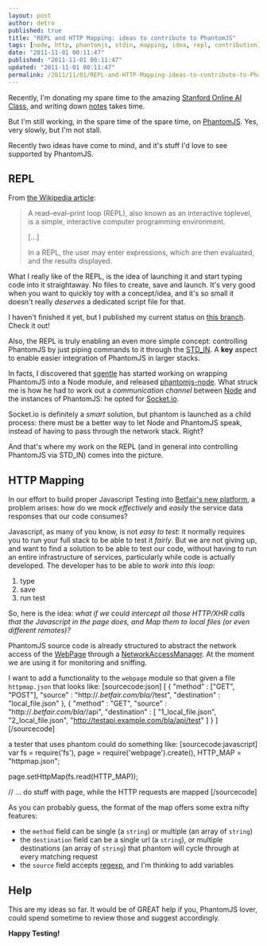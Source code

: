 ```yaml
---
layout: post
author: detro
published: true
title: "REPL and HTTP Mapping: ideas to contribute to PhantomJS"
tags: [node, http, phantomjs, stdin, mapping, idea, repl, contribution]
date: "2011-11-01 00:11:47"
published: "2011-11-01 00:11:47"
updated: "2011-11-01 00:11:47"
permalink: /2011/11/01/REPL-and-HTTP-Mapping-ideas-to-contribute-to-PhantomJS
---
```


Recently, I'm donating my spare time to the amazing [Stanford Online AI Class](http://www.ai-class.com), and writing down [notes](http://blog.ivandemarino.me/tag/notes) takes time.

But I'm still working, in the spare time of the spare time, on [PhantomJS](http://www.phantomjs.org/). Yes, very slowly, but I'm not stall.

Recently two ideas have come to mind, and it's stuff I'd love to see supported by PhantomJS.

## REPL

From [the Wikipedia article](http://en.wikipedia.org/wiki/Read%E2%80%93eval%E2%80%93print_loop):
<blockquote>
A read–eval–print loop (REPL), also known as an interactive toplevel, is a simple, interactive computer programming environment.

[...]

In a REPL, the user may enter expressions, which are then evaluated, and the results displayed.
</blockquote>

What I really like of the REPL, is the idea of launching it and start typing code into it straightaway. No files to create, save and launch. It's very good when you want to quickly toy with a concept/idea, and it's so small it doesn't really _deserves_ a dedicated script file for that.

I haven't finished it yet, but I published my current status on [this branch](https://github.com/detro/phantomjs/tree/dev-repl2). Check it out!

Also, the REPL is truly enabling an even more simple concept: controlling PhantomJS by just piping commands to it through the [STD_IN](http://en.wikipedia.org/wiki/Standard_streams). A **key** aspect to enable easier integration of PhantomJS in larger stacks.

In facts, I discovered that [sgentle](https://github.com/sgentle) has started working on wrapping PhantomJS into a Node module, and released [phantomjs-node](https://github.com/sgentle/phantomjs-node). What struck me is how he had to work out a _communication channel_ between [Node](http://nodejs.org/) and the instances of PhantomJS: he opted for [Socket.io](http://socket.io/).

Socket.io is definitely a _smart_ solution, but phantom is launched as a child process: there must be a better way to let Node and PhantomJS speak, instead of having to pass through the network stack. Right?

And that's where my work on the REPL (and in general into controlling PhantomJS via STD_IN) comes into the picture.

## HTTP Mapping

In our effort to build proper Javascript Testing into [Betfair's new platform](http://beta.betfair.com), a problem arises: how do we mock _effectively_ and _easily_ the service data responses that our code consumes?

Javascript, as many of you know, is not _easy to test_: it normally requires you to run your full stack to be able to test it _fairly_. But we are not giving up, and want to find a solution to be able to test our code, without having to run an entire infrastructure of services, particularly while code is actually developed. The developer has to be able to _work into this loop_:

1. type
2. save
3. run test

So, here is the idea: _what if we could intercept all those HTTP/XHR calls that the Javascript in the page does, and Map them to local files (or even different remotes)?_

PhantomJS source code is already structured to abstract the network access of the [WebPage](http://doc.qt.nokia.com/4.7/qwebpage.html) through a [NetworkAccessManager](http://doc.qt.nokia.com/4.7/qnetworkaccessmanager.html). At the moment we are using it for monitoring and sniffing.

I want to add a functionality to the `webpage` module so that given a file `httpmap.json` that looks like:
[sourcecode:json]
[
     {
          "method" : ["GET", "POST"],
          "source" : "http://*.betfair.com/bla/*/test",
          "destination" : "local_file.json"
     },
     {
          "method" : "GET",
          "source" : "http://*.betfair.com/bla/*/api",
          "destination" : [
               "1_local_file.json",
               "2_local_file.json",
               "http://testapi.example.com/bla/api/test"
          ]
     }
]
[/sourcecode]

a tester that uses phantom could do something like:
[sourcecode:javascript]
var fs = require('fs'),
    page = require('webpage').create(),
    HTTP_MAP = "httpmap.json";

page.setHttpMap(fs.read(HTTP_MAP));

// ... do stuff with page, while the HTTP requests are mapped
[/sourcecode]

As you can probably guess, the format of the map offers some extra nifty features:

* the `method` field can be single (a `string`) or multiple (an array of `string`)
* the `destination` field can be a single url (a `string`), or multiple destinations (an array of `string`) that phantom will cycle through at every matching request
* the `source` field accepts [regexp](http://en.wikipedia.org/wiki/Regular_expression), and I'm thinking to add variables

## Help

This are my ideas so far. It would be of GREAT help if you, PhantomJS lover, could spend sometime to review those and suggest accordingly.

**Happy Testing!**
